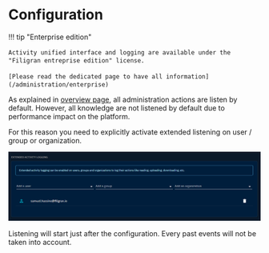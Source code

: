 # Configuration

!!! tip "Enterprise edition"

    Activity unified interface and logging are available under the "Filigran entreprise edition" license.

    [Please read the dedicated page to have all information](/administration/enterprise)

As explained in [overview page](overview.md), all administration actions are listen by default. 
However, all knowledge are not listened by default due to performance impact on the platform. 

For this reason you need to explicitly activate extended listening on user / group or organization.

![Audit interface](../assets/audit_configuration.png)

Listening will start just after the configuration. Every past events will not be taken into account.